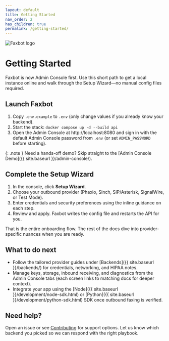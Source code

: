 ```yaml
---
layout: default
title: Getting Started
nav_order: 2
has_children: true
permalink: /getting-started/
---
```


<div class="home-hero">
  <img src="{{ site.baseurl }}/assets/images/faxbot_full_logo.png" alt="Faxbot logo" />
</div>

# Getting Started

Faxbot is now Admin Console first. Use this short path to get a local instance online and walk through the Setup Wizard—no manual config files required.

## Launch Faxbot

1. Copy `.env.example` to `.env` (only change values if you already know your backend).
2. Start the stack: `docker compose up -d --build api`
3. Open the Admin Console at http://localhost:8080 and sign in with the default Admin Console password from `.env` (or set `ADMIN_PASSWORD` before starting).

{: .note }
Need a hands-off demo? Skip straight to the [Admin Console Demo]({{ site.baseurl }}/admin-console/).

## Complete the Setup Wizard

1. In the console, click **Setup Wizard**.
2. Choose your outbound provider (Phaxio, Sinch, SIP/Asterisk, SignalWire, or Test Mode).
3. Enter credentials and security preferences using the inline guidance on each step.
4. Review and apply. Faxbot writes the config file and restarts the API for you.

That is the entire onboarding flow. The rest of the docs dive into provider-specific nuances when you are ready.

## What to do next

- Follow the tailored provider guides under [Backends]({{ site.baseurl }}/backends/) for credentials, networking, and HIPAA notes.
- Manage keys, storage, inbound receiving, and diagnostics from the Admin Console tabs (each screen links to matching docs for deeper context).
- Integrate your app using the [Node]({{ site.baseurl }}/development/node-sdk.html) or [Python]({{ site.baseurl }}/development/python-sdk.html) SDK once outbound faxing is verified.

## Need help?

Open an issue or see [Contributing](contributing.html) for support options. Let us know which backend you picked so we can respond with the right playbook.
